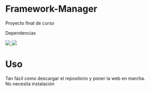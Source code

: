 # Framework-Manager
Proyecto final de curso

Dependencias
<p>
  <a href="https://getcomposer.org" alt="Composer" rel="nofollow">
    <img src="https://img.shields.io/badge/requisitos-composer-red">
  </a>
  <a href="https://nodejs.org" alt="Nodejs" rel="nofollow">
    <img src="https://img.shields.io/badge/requisitos-nodejs-red">
  </a>  
</p>

# Uso
Tan fácil como descargar el repositorio y poner la web en marcha.
<br>No necesita instalación